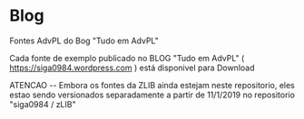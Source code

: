 # Blog

Fontes AdvPL do Bog "Tudo em AdvPL"

Cada fonte de exemplo publicado no BLOG "Tudo em AdvPL" ( https://siga0984.wordpress.com ) está disponivel para Download 

ATENCAO -- Embora os fontes da ZLIB ainda estejam neste repositorio, eles estao sendo versionados separadamente a partir de 11/1/2019 no repositorio  "siga0984 / zLIB"

